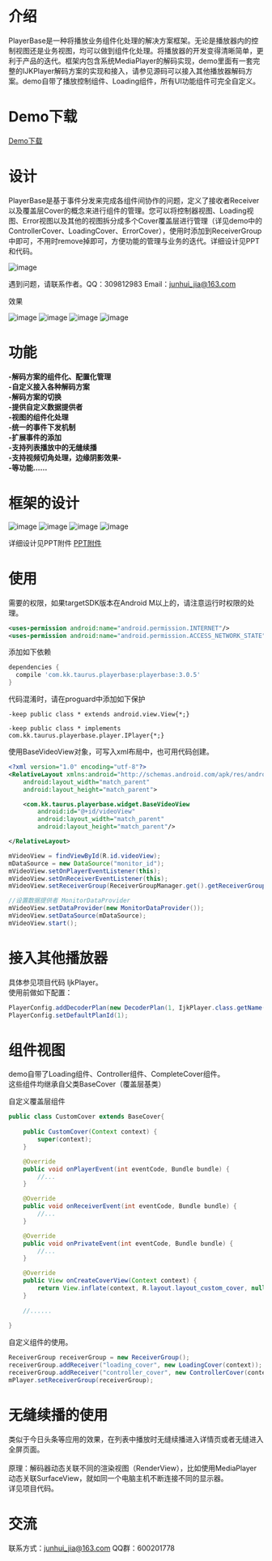# 介绍
PlayerBase是一种将播放业务组件化处理的解决方案框架。无论是播放器内的控制视图还是业务视图，均可以做到组件化处理。将播放器的开发变得清晰简单，更利于产品的迭代。框架内包含系统MediaPlayer的解码实现，demo里面有一套完整的IJKPlayer解码方案的实现和接入，请参见源码可以接入其他播放器解码方案。demo自带了播放控制组件、Loading组件，所有UI功能组件可完全自定义。
<br>
# Demo下载
[Demo下载](http://fir.im/lmhz)
<br>
# 设计
PlayerBase是基于事件分发来完成各组件间协作的问题，定义了接收者Receiver以及覆盖层Cover的概念来进行组件的管理。您可以将控制器视图、Loading视图、Error视图以及其他的视图拆分成多个Cover覆盖层进行管理（详见demo中的ControllerCover、LoadingCover、ErrorCover），使用时添加到ReceiverGroup中即可，不用时remove掉即可，方便功能的管理与业务的迭代。详细设计见PPT和代码。

![image](https://github.com/jiajunhui/PlayerBase/raw/master/screenshot/widget_struct.jpeg)

遇到问题，请联系作者。QQ：309812983  Email：junhui_jia@163.com

效果<br>

![image](https://github.com/jiajunhui/PlayerBase/raw/master/screenshot/Screenshot_20180420-170051.png)
![image](https://github.com/jiajunhui/PlayerBase/raw/master/screenshot/Screenshot_20180420-170103.png)
![image](https://github.com/jiajunhui/PlayerBase/raw/master/screenshot/Screenshot_20180420-170146.png)
![image](https://github.com/jiajunhui/PlayerBase/raw/master/screenshot/Screenshot_20180420-170251.png)

# 功能
__-解码方案的组件化、配置化管理__<br>
__-自定义接入各种解码方案__<br>
__-解码方案的切换__<br>
__-提供自定义数据提供者__<br>
__-视图的组件化处理__<br>
__-统一的事件下发机制__<br>
__-扩展事件的添加__<br>
__-支持列表播放中的无缝续播__<br>
__-支持视频切角处理，边缘阴影效果-__<br>
__-等功能……__<br>

# 框架的设计
![image](https://github.com/jiajunhui/PlayerBase/raw/master/screenshot/frame_structure01.png)
![image](https://github.com/jiajunhui/PlayerBase/raw/master/screenshot/frame_structure02.png)
![image](https://github.com/jiajunhui/PlayerBase/raw/master/screenshot/frame_structure03.png)
![image](https://github.com/jiajunhui/PlayerBase/raw/master/screenshot/frame_structure04.png)

详细设计见PPT附件
[PPT附件](https://github.com/jiajunhui/PlayerBase/raw/master/player_base_structure.pptx)

# 使用

需要的权限，如果targetSDK版本在Android M以上的，请注意运行时权限的处理。<br>

```xml
<uses-permission android:name="android.permission.INTERNET"/>
<uses-permission android:name="android.permission.ACCESS_NETWORK_STATE"/>
```

添加如下依赖<br>

```gradle
dependencies {
  compile 'com.kk.taurus.playerbase:playerbase:3.0.5'
}
```

代码混淆时，请在proguard中添加如下保护<br>

```proguard
-keep public class * extends android.view.View{*;}

-keep public class * implements com.kk.taurus.playerbase.player.IPlayer{*;}

```

使用BaseVideoView对象，可写入xml布局中，也可用代码创建。

```xml
<?xml version="1.0" encoding="utf-8"?>
<RelativeLayout xmlns:android="http://schemas.android.com/apk/res/android"
    android:layout_width="match_parent"
    android:layout_height="match_parent">

    <com.kk.taurus.playerbase.widget.BaseVideoView
        android:id="@+id/videoView"
        android:layout_width="match_parent"
        android:layout_height="match_parent"/>

</RelativeLayout>
```

```java
mVideoView = findViewById(R.id.videoView);
mDataSource = new DataSource("monitor_id");
mVideoView.setOnPlayerEventListener(this);
mVideoView.setOnReceiverEventListener(this);
mVideoView.setReceiverGroup(ReceiverGroupManager.get().getReceiverGroup(this));

//设置数据提供者 MonitorDataProvider
mVideoView.setDataProvider(new MonitorDataProvider());
mVideoView.setDataSource(mDataSource);
mVideoView.start();
```

# 接入其他播放器
具体参见项目代码 IjkPlayer。<br>
使用前做如下配置：<br>

```java
PlayerConfig.addDecoderPlan(new DecoderPlan(1, IjkPlayer.class.getName(), "IjkPlayer"));
PlayerConfig.setDefaultPlanId(1);
```

# 组件视图
demo自带了Loading组件、Controller组件、CompleteCover组件。<br>
这些组件均继承自父类BaseCover（覆盖层基类）

自定义覆盖层组件

```java
public class CustomCover extends BaseCover{
	
	public CustomCover(Context context) {
        super(context);
    }

    @Override
    public void onPlayerEvent(int eventCode, Bundle bundle) {
        //...
    }

    @Override
    public void onReceiverEvent(int eventCode, Bundle bundle) {
		//...
    }

    @Override
    public void onPrivateEvent(int eventCode, Bundle bundle) {
		//...
    }

    @Override
    public View onCreateCoverView(Context context) {
        return View.inflate(context, R.layout.layout_custom_cover, null);
    }
    
    //......
	
}
```

自定义组件的使用。

```java
ReceiverGroup receiverGroup = new ReceiverGroup();
receiverGroup.addReceiver("loading_cover", new LoadingCover(context));
receiverGroup.addReceiver("controller_cover", new ControllerCover(context));
mPlayer.setReceiverGroup(receiverGroup);
```

# 无缝续播的使用
类似于今日头条等应用的效果，在列表中播放时无缝续播进入详情页或者无缝进入全屏页面。<br><br>
原理：解码器动态关联不同的渲染视图（RenderView），比如使用MediaPlayer动态关联SurfaceView，就如同一个电脑主机不断连接不同的显示器。
<br>
详见项目代码。


# 交流
联系方式：junhui_jia@163.com
QQ群：600201778